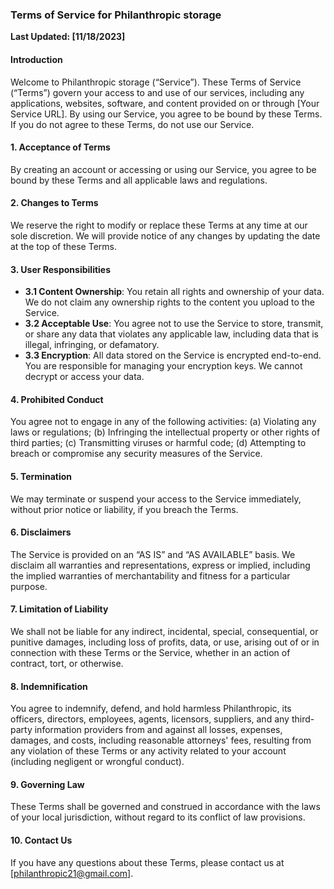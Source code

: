 ### Terms of Service for Philanthropic storage

**Last Updated: [11/18/2023]**

#### Introduction

Welcome to Philanthropic storage (“Service”). These Terms of Service (“Terms”) govern your access to and use of our services, including any applications, websites, software, and content provided on or through [Your Service URL]. By using our Service, you agree to be bound by these Terms. If you do not agree to these Terms, do not use our Service.

#### 1. Acceptance of Terms

By creating an account or accessing or using our Service, you agree to be bound by these Terms and all applicable laws and regulations.

#### 2. Changes to Terms

We reserve the right to modify or replace these Terms at any time at our sole discretion. We will provide notice of any changes by updating the date at the top of these Terms.

#### 3. User Responsibilities

- **3.1 Content Ownership**: You retain all rights and ownership of your data. We do not claim any ownership rights to the content you upload to the Service.
- **3.2 Acceptable Use**: You agree not to use the Service to store, transmit, or share any data that violates any applicable law, including data that is illegal, infringing, or defamatory.
- **3.3 Encryption**: All data stored on the Service is encrypted end-to-end. You are responsible for managing your encryption keys. We cannot decrypt or access your data.

#### 4. Prohibited Conduct

You agree not to engage in any of the following activities: (a) Violating any laws or regulations; (b) Infringing the intellectual property or other rights of third parties; (c) Transmitting viruses or harmful code; (d) Attempting to breach or compromise any security measures of the Service.

#### 5. Termination

We may terminate or suspend your access to the Service immediately, without prior notice or liability, if you breach the Terms.

#### 6. Disclaimers

The Service is provided on an “AS IS” and “AS AVAILABLE” basis. We disclaim all warranties and representations, express or implied, including the implied warranties of merchantability and fitness for a particular purpose.

#### 7. Limitation of Liability

We shall not be liable for any indirect, incidental, special, consequential, or punitive damages, including loss of profits, data, or use, arising out of or in connection with these Terms or the Service, whether in an action of contract, tort, or otherwise.

#### 8. Indemnification

You agree to indemnify, defend, and hold harmless Philanthropic, its officers, directors, employees, agents, licensors, suppliers, and any third-party information providers from and against all losses, expenses, damages, and costs, including reasonable attorneys' fees, resulting from any violation of these Terms or any activity related to your account (including negligent or wrongful conduct).

#### 9. Governing Law

These Terms shall be governed and construed in accordance with the laws of your local jurisdiction, without regard to its conflict of law provisions.

#### 10. Contact Us

If you have any questions about these Terms, please contact us at [philanthropic21@gmail.com].
